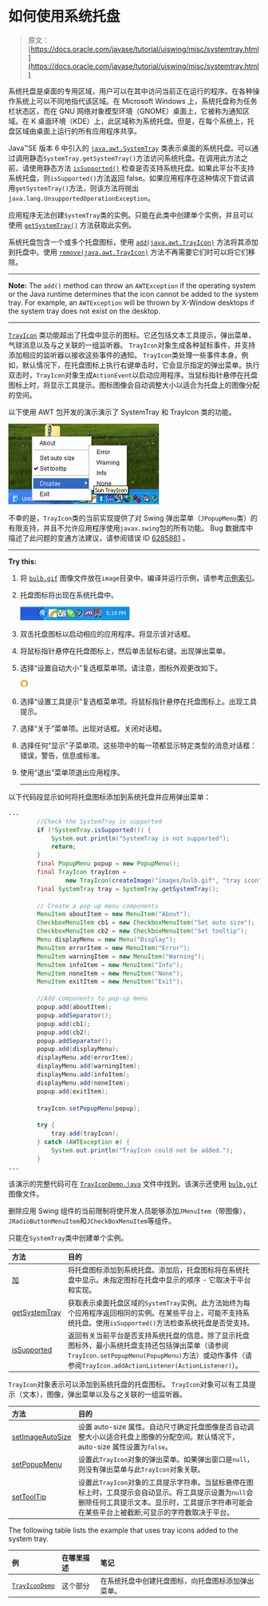 # 如何使用系统托盘

> 原文： [https://docs.oracle.com/javase/tutorial/uiswing/misc/systemtray.html](https://docs.oracle.com/javase/tutorial/uiswing/misc/systemtray.html)

系统托盘是桌面的专用区域，用户可以在其中访问当前正在运行的程序。在各种操作系统上可以不同地指代该区域。在 Microsoft Windows 上，系统托盘称为任务栏状态区，而在 GNU 网络对象模型环境（GNOME）桌面上，它被称为通知区域。在 K 桌面环境（KDE）上，此区域称为系统托盘。但是，在每个系统上，托盘区域由桌面上运行的所有应用程序共享。

Java™SE 版本 6 中引入的 [`java.awt.SystemTray`](https://docs.oracle.com/javase/8/docs/api/java/awt/SystemTray.html) 类表示桌面的系统托盘。可以通过调用静态`SystemTray.getSystemTray()`方法访问系统托盘。在调用此方法之前，请使用静态方法 [`isSupported()`](https://docs.oracle.com/javase/8/docs/api/java/awt/SystemTray.html#isSupported--) 检查是否支持系统托盘。如果此平台不支持系统托盘，则`isSupported()`方法返回 false。如果应用程序在这种情况下尝试调用`getSystemTray()`方法，则该方法将抛出`java.lang.UnsupportedOperationException`。

应用程序无法创建`SystemTray`类的实例。只能在此类中创建单个实例，并且可以使用 [`getSystemTray()`](https://docs.oracle.com/javase/8/docs/api/java/awt/SystemTray.html#getSystemTray--) 方法获取此实例。

系统托盘包含一个或多个托盘图标，使用 [`add(java.awt.TrayIcon)`](https://docs.oracle.com/javase/8/docs/api/java/awt/SystemTray.html#add-java.awt.TrayIcon-) 方法将其添加到托盘中。使用 [`remove(java.awt.TrayIcon)`](https://docs.oracle.com/javase/8/docs/api/java/awt/SystemTray.html#remove-java.awt.TrayIcon-) 方法不再需要它们时可以将它们移除。

* * *

**Note:** The `add()` method can throw an `AWTException` if the operating system or the Java runtime determines that the icon cannot be added to the system tray. For example, an `AWTException` will be thrown by X-Window desktops if the system tray does not exist on the desktop.

* * *

[`TrayIcon`](https://docs.oracle.com/javase/8/docs/api/java/awt/TrayIcon.html) 类功能超出了托盘中显示的图标。它还包括文本工具提示，弹出菜单，气球消息以及与之关联的一组监听器。 `TrayIcon`对象生成各种鼠标事件，并支持添加相应的监听器以接收这些事件的通知。 `TrayIcon`类处理一些事件本身。例如，默认情况下，在托盘图标上执行右键单击时，它会显示指定的弹出菜单。执行双击时，`TrayIcon`对象生成`ActionEvent`以启动应用程序。当鼠标指针悬停在托盘图标上时，将显示工具提示。图标图像会自动调整大小以适合为托盘上的图像分配的空间。

以下使用 AWT 包开发的演示演示了 SystemTray 和 TrayIcon 类的功能。

![System Tray with opened pop-up menu](img/3a4a9b6ba9e0b135470e4f6abe2be35d.jpg)

不幸的是，`TrayIcon`类的当前实现提供了对 Swing 弹出菜单（`JPopupMenu`类）的有限支持，并且不允许应用程序使用`javax.swing`包的所有功能。 Bug 数据库中描述了此问题的变通方法建议，请参阅错误 ID [6285881](http://bugs.java.com/bugdatabase/view_bug.do?bug_id=6285881) 。

* * *

**Try this:** 

1.  将 [`bulb.gif`](../examples/misc/TrayIconDemoProject/src/mihttps://docs.oracle.com/javase/tutorial/images/bulb.gif) 图像文件放在`image`目录中。编译并运行示例，请参考[示例索引](../examples/misc/index.html#TrayIconDemo)。
2.  托盘图标将出现在系统托盘中。

    ![Tray icon image](img/de1ccbe2391b32f97249ea6081351885.jpg)

3.  双击托盘图标以启动相应的应用程序。将显示该对话框。
4.  将鼠标指针悬停在托盘图标上，然后单击鼠标右键。出现弹出菜单。
5.  选择“设置自动大小”复选框菜单项。请注意，图标外观更改如下。

    ![Tray icon image is resized](img/09b437679925b62bed534763e23da711.jpg)

6.  选择“设置工具提示”复选框菜单项。将鼠标指针悬停在托盘图标上。出现工具提示。
7.  选择“关于”菜单项。出现对话框。关闭对话框。
8.  选择任何“显示”子菜单项。这些项中的每一项都显示特定类型的消息对话框：错误，警告，信息或标准。
9.  使用“退出”菜单项退出应用程序。

    * * *

以下代码段显示如何将托盘图标添加到系统托盘并应用弹出菜单：

```java
...
        //Check the SystemTray is supported
        if (!SystemTray.isSupported()) {
            System.out.println("SystemTray is not supported");
            return;
        }
        final PopupMenu popup = new PopupMenu();
        final TrayIcon trayIcon =
                new TrayIcon(createImage("images/bulb.gif", "tray icon"));
        final SystemTray tray = SystemTray.getSystemTray();

        // Create a pop-up menu components
        MenuItem aboutItem = new MenuItem("About");
        CheckboxMenuItem cb1 = new CheckboxMenuItem("Set auto size");
        CheckboxMenuItem cb2 = new CheckboxMenuItem("Set tooltip");
        Menu displayMenu = new Menu("Display");
        MenuItem errorItem = new MenuItem("Error");
        MenuItem warningItem = new MenuItem("Warning");
        MenuItem infoItem = new MenuItem("Info");
        MenuItem noneItem = new MenuItem("None");
        MenuItem exitItem = new MenuItem("Exit");

        //Add components to pop-up menu
        popup.add(aboutItem);
        popup.addSeparator();
        popup.add(cb1);
        popup.add(cb2);
        popup.addSeparator();
        popup.add(displayMenu);
        displayMenu.add(errorItem);
        displayMenu.add(warningItem);
        displayMenu.add(infoItem);
        displayMenu.add(noneItem);
        popup.add(exitItem);

        trayIcon.setPopupMenu(popup);

        try {
            tray.add(trayIcon);
        } catch (AWTException e) {
            System.out.println("TrayIcon could not be added.");
        }
...

```

该演示的完整代码可在 [`TrayIconDemo.java`](../examples/misc/TrayIconDemoProject/src/misc/TrayIconDemo.java) 文件中找到。该演示还使用 [`bulb.gif`](../examples/misc/TrayIconDemoProject/src/mihttps://docs.oracle.com/javase/tutorial/images/bulb.gif) 图像文件。

删除应用 Swing 组件的当前限制将使开发人员能够添加`JMenuItem`（带图像），`JRadioButtonMenuItem`和`JCheckBoxMenuItem`等组件。

只能在`SystemTray`类中创建单个实例。

| 方法 | 目的 |
| :-- | :-- |
| [加](https://docs.oracle.com/javase/8/docs/api/java/awt/SystemTray.html#add-java.awt.TrayIcon-) | 将托盘图标添加到系统托盘。添加后，托盘图标将在系统托盘中显示。未指定图标在托盘中显示的顺序 - 它取决于平台和实现。 |
| [getSystemTray](https://docs.oracle.com/javase/8/docs/api/java/awt/SystemTray.html#getSystemTray--) | 获取表示桌面托盘区域的`SystemTray`实例。此方法始终为每个应用程序返回相同的实例。在某些平台上，可能不支持系统托盘。使用`isSupported()`方法检查系统托盘是否受支持。 |
| [isSupported](https://docs.oracle.com/javase/8/docs/api/java/awt/SystemTray.html#isSupported--) | 返回有关当前平台是否支持系统托盘的信息。除了显示托盘图标外，最小系统托盘支持还包括弹出菜单（请参阅`TrayIcon.setPopupMenu(PopupMenu)`方法）或动作事件（请参阅`TrayIcon.addActionListener(ActionListener)`）。 |

`TrayIcon`对象表示可以添加到系统托盘的托盘图标。 `TrayIcon`对象可以有工具提示（文本），图像，弹出菜单以及与之关联的一组监听器。

| 方法 | 目的 |
| :-- | :-- |
| [setImageAutoSize](https://docs.oracle.com/javase/8/docs/api/java/awt/TrayIcon.html#setImageAutoSize-boolean-) | 设置 auto-size 属性。自动尺寸确定托盘图像是否自动调整大小以适合托盘上图像的分配空间。默认情况下，auto-size 属性设置为`false`。 |
| [setPopupMenu](https://docs.oracle.com/javase/8/docs/api/java/awt/TrayIcon.html#setPopupMenu-java.awt.PopupMenu-) | 设置此`TrayIcon`对象的弹出菜单。如果弹出窗口是`null`，则没有弹出菜单与此`TrayIcon`对象关联。 |
| [setToolTip](https://docs.oracle.com/javase/8/docs/api/java/awt/TrayIcon.html#setToolTip-java.lang.String-) | 设置此`TrayIcon`对象的工具提示字符串。当鼠标悬停在图标上时，工具提示会自动显示。将工具提示设置为`null`会删除任何工具提示文本。显示时，工具提示字符串可能会在某些平台上被截断;可显示的字符数取决于平台。 |

The following table lists the example that uses tray icons added to the system tray.

| 例 | 在哪里描述 | 笔记 |
| :-- | :-- | :-- |
| [`TrayIconDemo`](../examples/misc/index.html#TrayIconDemo) | 这个部分 | 在系统托盘中创建托盘图标，向托盘图标添加弹出菜单。 |